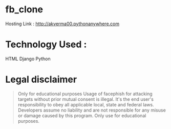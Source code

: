 # fb_clone
Hosting Link : http://akverma00.pythonanywhere.com

# Technology Used :
  HTML
  Django
  Python

# Legal disclaimer
> Only for educational purposes
> Usage of facephish for attacking targets without prior mutual consent is illegal. It's the end user's responsibility to obey all applicable local, state and federal laws. Developers assume no liability and are not responsible for any misuse or damage caused by this program. Only use for educational purposes.

